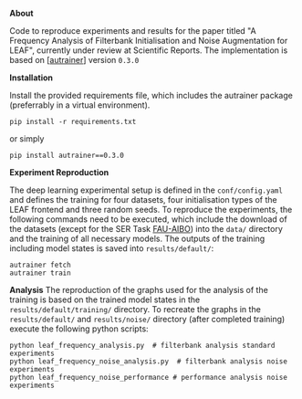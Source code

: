 **About**

Code to reproduce experiments and results for the paper titled "A Frequency Analysis of Filterbank Initialisation and Noise Augmentation for LEAF", currently under review at Scientific Reports. The implementation is based on [[autrainer](https://autrainer.github.io/autrainer/)] version `0.3.0`


**Installation**

Install the provided requirements file, which includes the autrainer package (preferrably in a virtual environment).

```
pip install -r requirements.txt
```

or simply

```
pip install autrainer==0.3.0
```

**Experiment Reproduction**

The deep learning experimental setup is defined in the `conf/config.yaml` and defines the training for four datasets, four initialisation types of the LEAF frontend and three random seeds. To reproduce the experiments, the following commands need to be executed, which include the download of the datasets (except for the SER Task [FAU-AIBO](https://www.isca-archive.org/interspeech_2009/schuller09_interspeech.pdf)) into the `data/` directory and the training of all necessary models. The outputs of the training including model states is saved into `results/default/`:

```
autrainer fetch
autrainer train
```

**Analysis**
The reproduction of the graphs used for the analysis of the training is based on the trained model states in the `results/default/training/` directory. To recreate the graphs in the `results/default/` and `results/noise/` directory (after completed training) execute the following python scripts:

```
python leaf_frequency_analysis.py  # filterbank analysis standard experiments
python leaf_frequency_noise_analysis.py  # filterbank analysis noise experiments
python leaf_frequency_noise_performance # performance analysis noise experiments
```